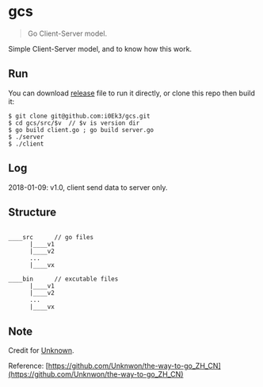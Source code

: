 # gcs

> Go Client-Server model.

Simple Client-Server model, and to know how this work.   


## Run

You can download [release](https://github.com/i0Ek3/gcs/releases) file to run it directly, or clone this repo then build it:

```Shell
$ git clone git@github.com:i0Ek3/gcs.git
$ cd gcs/src/$v  // $v is version dir
$ go build client.go ; go build server.go
$ ./server
$ ./client
```



## Log

2018-01-09: v1.0, client send data to server only.



## Structure

```Shell

____src      // go files
      |____v1
      |____v2
      ...
      |____vx

____bin      // excutable files
      |____v1
      |____v2
      ...
      |____vx

```


## Note

Credit for [Unknown](https://github.com/Unknwon).

Reference: [https://github.com/Unknwon/the-way-to-go_ZH_CN](https://github.com/Unknwon/the-way-to-go_ZH_CN)




